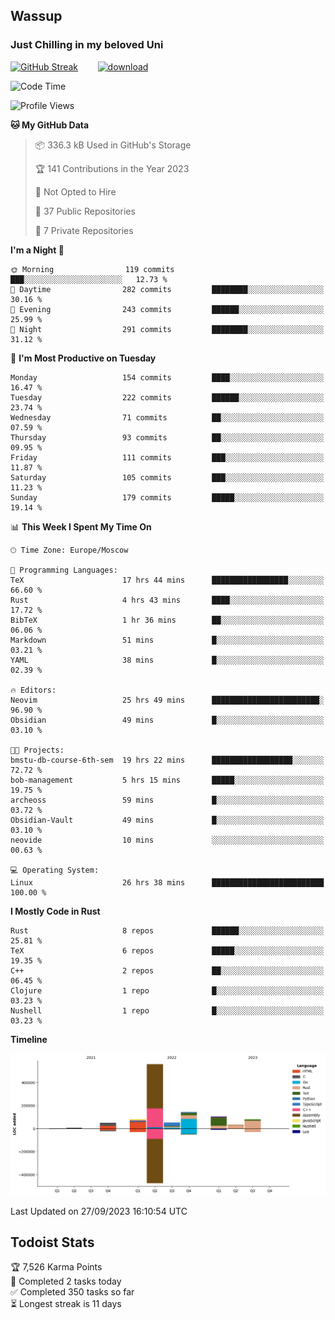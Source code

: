 ## Wassup 
### Just Chilling in my beloved Uni 

<!--
-->

[![GitHub Streak](http://github-readme-streak-stats.herokuapp.com?user=archeoss&theme=shades-of-purple&hide_border=true&date_format=j%20M%5B%20Y%5D)](https://git.io/streak-stats)&nbsp;&nbsp;&nbsp;&nbsp;&nbsp;&nbsp;&nbsp;&nbsp;[![download](https://user-images.githubusercontent.com/68448737/147796309-d8b65b1d-4dde-40d9-b03a-2b42aaa6cd43.jpeg)
](http://bmstu.ru/)

<!--START_SECTION:waka-->
![Code Time](http://img.shields.io/badge/Code%20Time-1%2C810%20hrs%2020%20mins-blue)

![Profile Views](http://img.shields.io/badge/Profile%20Views-6-blue)

**🐱 My GitHub Data** 

> 📦 336.3 kB Used in GitHub's Storage 
 > 
> 🏆 141 Contributions in the Year 2023
 > 
> 🚫 Not Opted to Hire
 > 
> 📜 37 Public Repositories 
 > 
> 🔑 7 Private Repositories 
 > 
**I'm a Night 🦉** 

```text
🌞 Morning                119 commits         ███░░░░░░░░░░░░░░░░░░░░░░   12.73 % 
🌆 Daytime                282 commits         ████████░░░░░░░░░░░░░░░░░   30.16 % 
🌃 Evening                243 commits         ██████░░░░░░░░░░░░░░░░░░░   25.99 % 
🌙 Night                  291 commits         ████████░░░░░░░░░░░░░░░░░   31.12 % 
```
📅 **I'm Most Productive on Tuesday** 

```text
Monday                   154 commits         ████░░░░░░░░░░░░░░░░░░░░░   16.47 % 
Tuesday                  222 commits         ██████░░░░░░░░░░░░░░░░░░░   23.74 % 
Wednesday                71 commits          ██░░░░░░░░░░░░░░░░░░░░░░░   07.59 % 
Thursday                 93 commits          ██░░░░░░░░░░░░░░░░░░░░░░░   09.95 % 
Friday                   111 commits         ███░░░░░░░░░░░░░░░░░░░░░░   11.87 % 
Saturday                 105 commits         ███░░░░░░░░░░░░░░░░░░░░░░   11.23 % 
Sunday                   179 commits         █████░░░░░░░░░░░░░░░░░░░░   19.14 % 
```


📊 **This Week I Spent My Time On** 

```text
🕑︎ Time Zone: Europe/Moscow

💬 Programming Languages: 
TeX                      17 hrs 44 mins      █████████████████░░░░░░░░   66.60 % 
Rust                     4 hrs 43 mins       ████░░░░░░░░░░░░░░░░░░░░░   17.72 % 
BibTeX                   1 hr 36 mins        ██░░░░░░░░░░░░░░░░░░░░░░░   06.06 % 
Markdown                 51 mins             █░░░░░░░░░░░░░░░░░░░░░░░░   03.21 % 
YAML                     38 mins             █░░░░░░░░░░░░░░░░░░░░░░░░   02.39 % 

🔥 Editors: 
Neovim                   25 hrs 49 mins      ████████████████████████░   96.90 % 
Obsidian                 49 mins             █░░░░░░░░░░░░░░░░░░░░░░░░   03.10 % 

🐱‍💻 Projects: 
bmstu-db-course-6th-sem  19 hrs 22 mins      ██████████████████░░░░░░░   72.72 % 
bob-management           5 hrs 15 mins       █████░░░░░░░░░░░░░░░░░░░░   19.75 % 
archeoss                 59 mins             █░░░░░░░░░░░░░░░░░░░░░░░░   03.72 % 
Obsidian-Vault           49 mins             █░░░░░░░░░░░░░░░░░░░░░░░░   03.10 % 
neovide                  10 mins             ░░░░░░░░░░░░░░░░░░░░░░░░░   00.63 % 

💻 Operating System: 
Linux                    26 hrs 38 mins      █████████████████████████   100.00 % 
```

**I Mostly Code in Rust** 

```text
Rust                     8 repos             ██████░░░░░░░░░░░░░░░░░░░   25.81 % 
TeX                      6 repos             █████░░░░░░░░░░░░░░░░░░░░   19.35 % 
C++                      2 repos             ██░░░░░░░░░░░░░░░░░░░░░░░   06.45 % 
Clojure                  1 repo              █░░░░░░░░░░░░░░░░░░░░░░░░   03.23 % 
Nushell                  1 repo              █░░░░░░░░░░░░░░░░░░░░░░░░   03.23 % 
```



**Timeline**

![Lines of Code chart](https://raw.githubusercontent.com/archeoss/archeoss/master/assets/bar_graph.png)


 Last Updated on 27/09/2023 16:10:54 UTC
<!--END_SECTION:waka-->

## Todoist Stats

<!-- TODO-IST:START -->
🏆  7,526 Karma Points           
🌸  Completed 2 tasks today           
✅  Completed 350 tasks so far           
⏳  Longest streak is 11 days
<!-- TODO-IST:END -->
